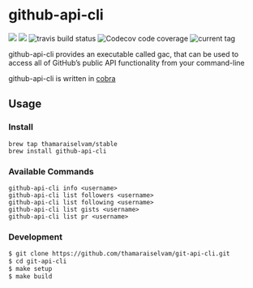 # github-api-cli

[![](https://godoc.org/github.com/thamaraiselvam/github-api-cli?status.svg)](https://godoc.org/github.com/thamaraiselvam/github-api-cli)
[![](https://goreportcard.com/badge/github.com/thamaraiselvam/github-api-cli?style=flat-square)](https://goreportcard.com/report/github.com/thamaraiselvam/github-api-cli)
<img alt="travis build status" src="https://img.shields.io/travis/thamaraiselvam/github-api-cli?style=flat-square"> <img alt="Codecov code coverage" src="https://img.shields.io/codecov/c/github/thamaraiselvam/github-api-cli?style=flat-square">
<img alt="current tag" src="https://img.shields.io/github/v/tag/thamaraiselvam/github-api-cli.svg?sort=semver&style=flat-square">

github-api-cli provides an executable called gac, that can be used to access all of GitHub’s public API functionality from your command-line

github-api-cli is written in [cobra](https://github.com/spf13/cobra)

## Usage

### Install

```
brew tap thamaraiselvam/stable
brew install github-api-cli
```

### Available Commands

```
github-api-cli info <username>
github-api-cli list followers <username>
github-api-cli list following <username>
github-api-cli list gists <username>
github-api-cli list pr <username>
```

### Development

```sh
$ git clone https://github.com/thamaraiselvam/git-api-cli.git
$ cd git-api-cli
$ make setup
$ make build
```
